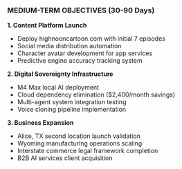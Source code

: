 ### MEDIUM-TERM OBJECTIVES (30-90 Days)

**1. Content Platform Launch**

- Deploy highnooncartoon.com with initial 7 episodes
- Social media distribution automation
- Character avatar development for app services
- Predictive engine accuracy tracking system

**2. Digital Sovereignty Infrastructure**

- M4 Max local AI deployment
- Cloud dependency elimination ($2,400/month savings)
- Multi-agent system integration testing
- Voice cloning pipeline implementation

**3. Business Expansion**

- Alice, TX second location launch validation
- Wyoming manufacturing operations scaling
- Interstate commerce legal framework completion
- B2B AI services client acquisition
